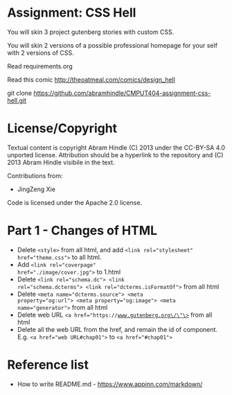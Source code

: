 Assignment: CSS Hell
====================

You will skin 3 project gutenberg stories with custom CSS.

You will skin 2 versions of a possible professional homepage for your
self with 2 versions of CSS.

Read requirements.org

Read this comic http://theoatmeal.com/comics/design_hell

git clone https://github.com/abramhindle/CMPUT404-assignment-css-hell.git

License/Copyright
=================

Textual content is copyright Abram Hindle (C) 2013 under the CC-BY-SA
4.0 unported license. Attribution should be a hyperlink to the
repository and (C) 2013 Abram Hindle visibile in the text.

Contributions from:
  * JingZeng Xie

Code is licensed under the Apache 2.0 license.

Part 1 - Changes of HTML
====================
  * Delete <code>\<style\></code> from all html, and add <code>\<link rel="stylesheet" href="theme.css"\></code> to all html.
  * Add <code>\<link rel="coverpage" href="./image/cover.jpg"\></code> to 1.html
  * Delete <code>\<link rel="schema.dc"\> \<link rel="schema.dcterms"\> \<link rel="dcterms.isFormatOf"\></code> from all html
  * Delete <code>\<meta name="dcterms.source"\> \<meta property="og:url"\> \<meta property="og:image"\> \<meta name="generator"\></code> from all html
  * Delete web URL <code>\<a href=\"https:\/\/www.gutenberg.org\/\"\></code> from all html
  * Delete all the web URL from the href, and remain the id of component. E.g. <code><a href="web URL#chap01"\></code> to <code>\<a href="#chap01"\></code>
  
Reference list
====================
  * How to write README.md - https://www.appinn.com/markdown/
